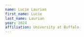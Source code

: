 ```yaml
---
name: Lucie Laurian
first_name: Lucie 
last_name: Laurian
year: 2024
affiliation: University at Buffalo
---
```

